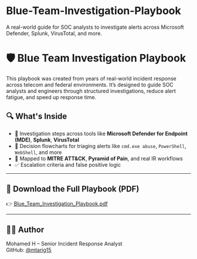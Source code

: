 # Blue-Team-Investigation-Playbook
A real-world guide for SOC analysts to investigate alerts across Microsoft Defender, Splunk, VirusTotal, and more.

# 🛡️ Blue Team Investigation Playbook

This playbook was created from years of real-world incident response across telecom and federal environments. It’s designed to guide SOC analysts and engineers through structured investigations, reduce alert fatigue, and speed up response time.

## 🔍 What's Inside
- 📌 Investigation steps across tools like **Microsoft Defender for Endpoint (MDE)**, **Splunk**, **VirusTotal**
- 🔄 Decision flowcharts for triaging alerts like `cmd.exe abuse`, `PowerShell`, `WebShell`, and more
- 🎯 Mapped to **MITRE ATT&CK**, **Pyramid of Pain**, and real IR workflows
- ✅ Escalation criteria and false positive logic

---

## 📂 Download the Full Playbook (PDF)
👉 [Blue_Team_Investigation_Playbook.pdf](./Blue_Team_Investigation_Playbook.pdf)

---

## 👨‍💻 Author
Mohamed H – Senior Incident Response Analyst  
GitHub: [@mtarig15](https://github.com/mtarig15)  


